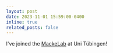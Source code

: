 ```yaml
---
layout: post
date: 2023-11-01 15:59:00-0400
inline: true
related_posts: false
---
```


I've joined the [MackeLab](https://www.mackelab.org/) at Uni Tübingen!
